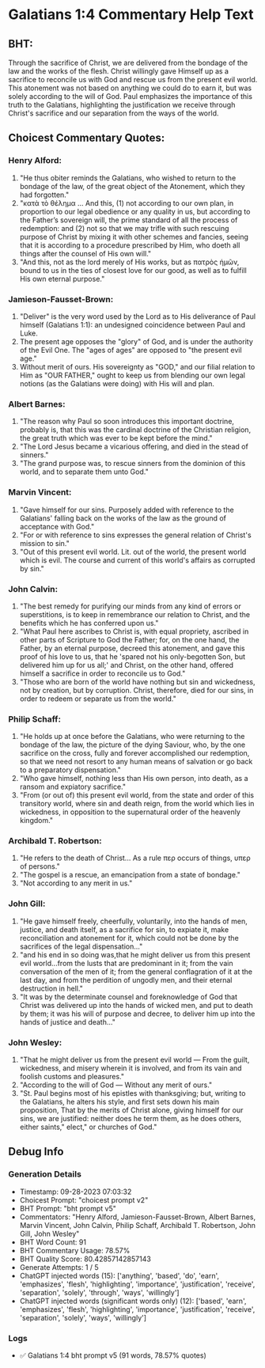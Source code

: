 # Galatians 1:4 Commentary Help Text

## BHT:
Through the sacrifice of Christ, we are delivered from the bondage of the law and the works of the flesh. Christ willingly gave Himself up as a sacrifice to reconcile us with God and rescue us from the present evil world. This atonement was not based on anything we could do to earn it, but was solely according to the will of God. Paul emphasizes the importance of this truth to the Galatians, highlighting the justification we receive through Christ's sacrifice and our separation from the ways of the world.

## Choicest Commentary Quotes:
### Henry Alford:
1. "He thus obiter reminds the Galatians, who wished to return to the bondage of the law, of the great object of the Atonement, which they had forgotten." 
2. "κατὰ τὸ θέλημα  … And this, (1) not according to our own plan, in proportion to our legal obedience or any quality in us, but according to the Father’s sovereign will, the prime standard of all the process of redemption: and (2) not so that we may trifle with such rescuing purpose of Christ by mixing it with other schemes and fancies, seeing that it is according to a procedure prescribed by Him, who doeth all things after the counsel of His own will."
3. "And this, not as the lord merely of His works, but as πατρὸς ἡμῶν, bound to us in the ties of closest love for our good, as well as to fulfill His own eternal purpose."

### Jamieson-Fausset-Brown:
1. "Deliver" is the very word used by the Lord as to His deliverance of Paul himself (Galatians 1:1): an undesigned coincidence between Paul and Luke.
2. The present age opposes the "glory" of God, and is under the authority of the Evil One. The "ages of ages" are opposed to "the present evil age."
3. Without merit of ours. His sovereignty as "GOD," and our filial relation to Him as "OUR FATHER," ought to keep us from blending our own legal notions (as the Galatians were doing) with His will and plan.

### Albert Barnes:
1. "The reason why Paul so soon introduces this important doctrine, probably is, that this was the cardinal doctrine of the Christian religion, the great truth which was ever to be kept before the mind."
2. "The Lord Jesus became a vicarious offering, and died in the stead of sinners."
3. "The grand purpose was, to rescue sinners from the dominion of this world, and to separate them unto God."

### Marvin Vincent:
1. "Gave himself for our sins. Purposely added with reference to the Galatians' falling back on the works of the law as the ground of acceptance with God."
2. "For or with reference to sins expresses the general relation of Christ's mission to sin."
3. "Out of this present evil world. Lit. out of the world, the present world which is evil. The course and current of this world's affairs as corrupted by sin."

### John Calvin:
1. "The best remedy for purifying our minds from any kind of errors or superstitions, is to keep in remembrance our relation to Christ, and the benefits which he has conferred upon us."
2. "What Paul here ascribes to Christ is, with equal propriety, ascribed in other parts of Scripture to God the Father; for, on the one hand, the Father, by an eternal purpose, decreed this atonement, and gave this proof of his love to us, that he 'spared not his only-begotten Son, but delivered him up for us all;' and Christ, on the other hand, offered himself a sacrifice in order to reconcile us to God."
3. "Those who are born of the world have nothing but sin and wickedness, not by creation, but by corruption. Christ, therefore, died for our sins, in order to redeem or separate us from the world."

### Philip Schaff:
1. "He holds up at once before the Galatians, who were returning to the bondage of the law, the picture of the dying Saviour, who, by the one sacrifice on the cross, fully and forever accomplished our redemption, so that we need not resort to any human means of salvation or go back to a preparatory dispensation."
2. "Who gave himself, nothing less than His own person, into death, as a ransom and expiatory sacrifice."
3. "From (or out of) this present evil world, from the state and order of this transitory world, where sin and death reign, from the world which lies in wickedness, in opposition to the supernatural order of the heavenly kingdom."

### Archibald T. Robertson:
1. "He refers to the death of Christ... As a rule περ occurs of things, υπερ of persons." 
2. "The gospel is a rescue, an emancipation from a state of bondage."
3. "Not according to any merit in us."

### John Gill:
1. "He gave himself freely, cheerfully, voluntarily, into the hands of men, justice, and death itself, as a sacrifice for sin, to expiate it, make reconciliation and atonement for it, which could not be done by the sacrifices of the legal dispensation..."
2. "and his end in so doing was,that he might deliver us from this present evil world...from the lusts that are predominant in it; from the vain conversation of the men of it; from the general conflagration of it at the last day, and from the perdition of ungodly men, and their eternal destruction in hell."
3. "It was by the determinate counsel and foreknowledge of God that Christ was delivered up into the hands of wicked men, and put to death by them; it was his will of purpose and decree, to deliver him up into the hands of justice and death..."

### John Wesley:
1. "That he might deliver us from the present evil world — From the guilt, wickedness, and misery wherein it is involved, and from its vain and foolish customs and pleasures."
2. "According to the will of God — Without any merit of ours."
3. "St. Paul begins most of his epistles with thanksgiving; but, writing to the Galatians, he alters his style, and first sets down his main proposition, That by the merits of Christ alone, giving himself for our sins, we are justified: neither does he term them, as he does others, either saints," elect," or churches of God."


## Debug Info
### Generation Details
- Timestamp: 09-28-2023 07:03:32
- Choicest Prompt: "choicest prompt v2"
- BHT Prompt: "bht prompt v5"
- Commentators: "Henry Alford, Jamieson-Fausset-Brown, Albert Barnes, Marvin Vincent, John Calvin, Philip Schaff, Archibald T. Robertson, John Gill, John Wesley"
- BHT Word Count: 91
- BHT Commentary Usage: 78.57%
- BHT Quality Score: 80.42857142857143
- Generate Attempts: 1 / 5
- ChatGPT injected words (15):
	['anything', 'based', 'do', 'earn', 'emphasizes', 'flesh', 'highlighting', 'importance', 'justification', 'receive', 'separation', 'solely', 'through', 'ways', 'willingly']
- ChatGPT injected words (significant words only) (12):
	['based', 'earn', 'emphasizes', 'flesh', 'highlighting', 'importance', 'justification', 'receive', 'separation', 'solely', 'ways', 'willingly']

### Logs
- ✅ Galatians 1:4 bht prompt v5 (91 words, 78.57% quotes)